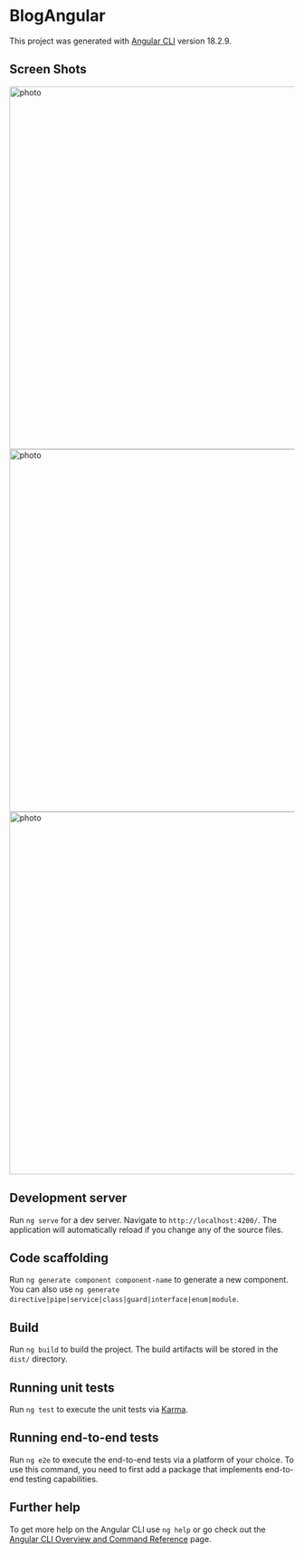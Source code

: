# BlogAngular

This project was generated with [Angular CLI](https://github.com/angular/angular-cli) version 18.2.9.

## Screen Shots

<img src="https://github.com/user-attachments/assets/ad647f0a-56dd-4a00-82f7-3358b202fff3" Width="640px" alt="photo">
<img src="https://github.com/user-attachments/assets/feb0d992-5db6-47d1-b11c-964baf979e36" Width="640px" alt="photo">
<img src="https://github.com/user-attachments/assets/db56050a-9050-424a-94c9-ca5075349740" Width="640px" alt="photo">

## Development server

Run `ng serve` for a dev server. Navigate to `http://localhost:4200/`. The application will automatically reload if you change any of the source files.

## Code scaffolding

Run `ng generate component component-name` to generate a new component. You can also use `ng generate directive|pipe|service|class|guard|interface|enum|module`.

## Build

Run `ng build` to build the project. The build artifacts will be stored in the `dist/` directory.

## Running unit tests

Run `ng test` to execute the unit tests via [Karma](https://karma-runner.github.io).

## Running end-to-end tests

Run `ng e2e` to execute the end-to-end tests via a platform of your choice. To use this command, you need to first add a package that implements end-to-end testing capabilities.

## Further help

To get more help on the Angular CLI use `ng help` or go check out the [Angular CLI Overview and Command Reference](https://angular.dev/tools/cli) page.
